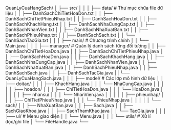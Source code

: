 QuanLyCuaHangSach/
│
├── src/
│ │
│ ├── data/ # Thư mục chứa file dữ liệu
│ │ ├── DanhSachChiTietHoaDon.txt
│ │ ├── DanhSachChiTietPhieuNhap.txt
│ │ ├── DanhSachHoaDon.txt
│ │ ├── DanhSachKhachHang.txt
│ │ ├── DanhSachNhaCungCap.txt
│ │ ├── DanhSachNhanVien.txt
│ │ ├── DanhSachNhaXuatBan.txt
│ │ ├── DanhSachPhieuNhap.txt
│ │ ├── DanhSachSach.txt
│ │ └── DanhSachTacGia.txt
│ │
│ ├── main/ # Chương trình chính
│ │ └── Main.java
│ │
│ ├── manager/ # Quản lý danh sách từng đối tượng
│ │ ├── DanhSachChiTietHoaDon.java
│ │ ├── DanhSachChiTietPhieuNhap.java
│ │ ├── DanhSachHoaDon.java
│ │ ├── DanhSachKhachHang.java
│ │ ├── DanhSachNhaCungCap.java
│ │ ├── DanhSachNhanVien.java
│ │ ├── DanhSachNhaXuatBan.java
│ │ ├── DanhSachPhieuNhap.java
│ │ ├── DanhSachSach.java
│ │ ├── DanhSachTacGia.java
| | └── QuanLyCuaHangSach.java
│ │
│ ├── model/ # Các lớp mô hình dữ liệu
│ │ ├── doitac/
│ │ │ ├── KhachHang.java
│ │ │ └── NhaCungCap.java
│ │ │
│ │ ├── hoadon/
│ │ │ ├── ChiTietHoaDon.java
│ │ │ └── HoaDon.java
│ │ │
│ │ ├── nhansu/
│ │ │ └── NhanVien.java
│ │ │
│ │ ├── phieunhap/
│ │ │ ├── ChiTietPhieuNhap.java
│ │ │ └── PhieuNhap.java
│ │ │
│ │ └── sach/
│ │ ├── NhaXuatBan.java
│ │ ├── Sach.java
│ │ ├── SachGiaoKhoa.java
│ │ ├── SachThamKhao.java
│ │ └── TacGia.java
│ │
│ ├── ui/ # Menu giao diện
│ │ └── Menu.java
│ │
│ └── utils/ # Xử lí đọc/ghi file
│ └── FileHandle.java
└──
